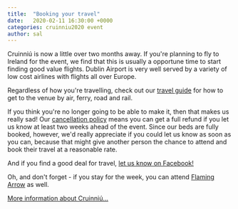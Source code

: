 ```yaml
---
title:  "Booking your travel"
date:   2020-02-11 16:30:00 +0000
categories: cruinniu2020 event
author: sal
---
```

Cruinniú is now a little over two months away. If you're planning to fly to Ireland for the event, we find that this is usually a opportune time to start finding good value flights. Dublin Airport is very well served by a variety of low cost airlines with flights all over Europe.

Regardless of how you're travelling, check out our [travel guide](/events/2020/cruinniu/travel) for how to get to the venue by air, ferry, road and rail.

If you think you're no longer going to be able to make it, then that makes us really sad! Our [cancellation policy](/about/cancellation) means you can get a full refund if you let us know at least two weeks ahead of the event. Since our beds are fully booked, however, we'd really appreciate if you could let us know as soon as you can, because that might give another person the chance to attend and book their travel at a reasonable rate.

And if you find a good deal for travel, [let us know on Facebook!](https://www.facebook.com/events/2383242761923872/)

Oh, and don't forget - if you stay for the week, you can attend [Flaming Arrow](/events/2020/cruinniu/flaming-arrow) as well.

[More information about Cruinniú...](/events/2020/cruinniu)

